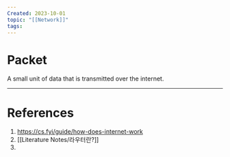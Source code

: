 ```yaml
---
Created: 2023-10-01
topic: "[[Network]]"
tags:
---
```

# Packet
A small unit of data that is transmitted over the internet.

---
# References
1. https://cs.fyi/guide/how-does-internet-work
2. [[Literature Notes/라우터란?]]
3. 